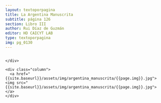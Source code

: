 ```yaml
---
layout: textoporpagina
title: La Argentina Manuscrita
subtitle: página 126
section: Libro III
author: Rui Díaz de Guzmán
editor: HD CAICYT LAB
type: textoporpagina
img: pg_0130
---
```


<div class="row">
    <div class="column">


    </div>

    <div class="column">
      <a href="{{site.baseurl}}/assets/img/argentina_manuscrita/{{page.img}}.jpg"><img src="{{site.baseurl}}/assets/img/argentina_manuscrita/{{page.img}}.jpg"></a>
    </div>
</div>